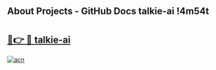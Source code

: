## About Projects - GitHub Docs talkie-ai !4m54t

# <h2><a href="https://andorid.site?title=talkie-ai&ref=19M">🔗👉 🔴 talkie-ai</a></h2>

[![acn](https://github.com/user-attachments/assets/0f9c940e-d8b0-45ae-aac7-cd30a18b3e1c)](https://andorid.site?title=talkie-ai&ref=19M)
